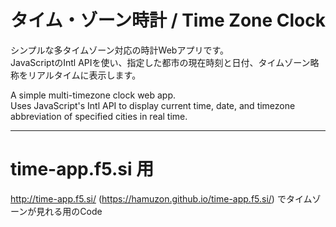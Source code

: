 # タイム・ゾーン時計 / Time Zone Clock

シンプルな多タイムゾーン対応の時計Webアプリです。  
JavaScriptのIntl APIを使い、指定した都市の現在時刻と日付、タイムゾーン略称をリアルタイムに表示します。

A simple multi-timezone clock web app.  
Uses JavaScript's Intl API to display current time, date, and timezone abbreviation of specified cities in real time.

---

# time-app.f5.si 用
http://time-app.f5.si/ 
(https://hamuzon.github.io/time-app.f5.si/)
でタイムゾーンが見れる用のCode
